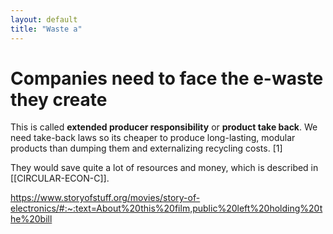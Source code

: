 ```yaml
---
layout: default
title: "Waste a"
---
```


# Companies need to face the e-waste they create

This is called **extended producer responsibility** or **product take back**. We need take-back laws so its cheaper to produce long-lasting, modular products than dumping them and externalizing recycling costs. [1]

They would save quite a lot of resources and money, which is described in [[CIRCULAR-ECON-C]].


https://www.storyofstuff.org/movies/story-of-electronics/#:~:text=About%20this%20film,public%20left%20holding%20the%20bill


